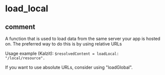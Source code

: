 # load_local
## comment

A function that is used to load data from the same server your app is hosted on. The preferred way to do this is by using relative URLs

Usage example (Kalzit):
`$resolvedContent = loadLocal: "/local/resource".`

If you want to use absolute URLs, consider using "loadGlobal".